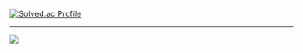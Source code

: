 [![Solved.ac Profile](http://mazassumnida.wtf/api/v2/generate_badge?boj=watergun0613)](https://solved.ac/watergun0613/)


---
<img src="http://mazandi.herokuapp.com/api?handle=watergun0613&theme=Dark"/>
